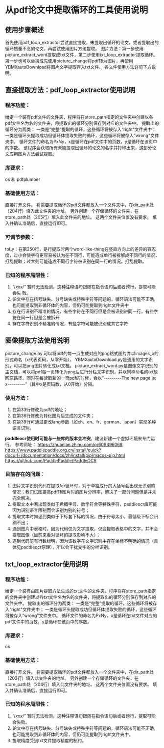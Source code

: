 # 从pdf论文中提取循环的工具使用说明

## 使用步骤概述
首先使用pdf_loop_extractor尝试直接提取，未提取出循环的论文，或者提取出的循环质量不高的论文，再尝试使用图片方法提取。
图片方法：第一步使用picture_extract_word提取成txt文件，第二步使用txt_loop_extractor提取循环。第一步也可以替换成先使用picture_change将pdf转为图片，再使用YBMXautoDownload将图片文字提取存入txt文件。
各文件使用方法详见下方说明。

## 直接提取方法：pdf_loop_extractor使用说明
### 程序功能：
给定一个装有pdf文件的文件夹，程序将在store_path指定的文件夹中创建以各pdf文件名为名的文件夹，将提取出的循环分别保存到对应的文件夹中。
提取出的循环分为两类：
一类是“完整”提取的循环，这些循环将被存入“right"文件夹中；
一类是循环头提取成功但循环体提取失败的循环，这些循环将被存入”wrong"文件夹中。
循环文件的命名为PxNy，x是循环在pdf文件中的页数，y是循环在该页中的序数。
该程序会获取所有未能提取出循环的论文的名字并打印出来，这部分论文应用图片方法尝试提取。

### 库要求：
os 和 pdfplumber

### 基础使用方法：
直接打开文件。
将需要提取循环的pdf文件都放入一个文件夹中，在dir_path处（204行）填入此文件夹的地址。
另外创建一个存储循环的文件夹，在store_path处（205行）填入此文件夹的地址。
这两个文件夹位置没有要求。
填入并确认准确后，直接运行即可。

### 可调节参数：
tol_y：在第250行，是行提取时两个word-like-thing在竖直方向上的差异的容忍度，过小会使字符更容易被认为在不同行，可能造成单行被拆解成不同行的情况，打乱提取；过大则可能造成不同行字符被识别在同一行的情况，打乱提取。

### 已知的程序局限性：
1. “/*xxx*/” 暂时无法检测，这种注释语句跟随在指令语句后或者跨行，提取可能会失
败。
2. 论文中存在括号缺失、分号缺失或特殊字符等问题的，循环语法可能不正确，也可能提取到非循环体的内容，但仍可能提取到right文件夹中
3. 存在行识别不精准的情况，有些字符在不同行但是会被识别进同一行，有些字符在同一行但是会被拆开
4. 存在字符识别不精准的情况，有些字符可能被识别成其它字符

## 图像提取方法使用说明

picture_change.py 可以将pdf的每一页生成对应的png格式图片并以images_x的形式命名（x代表页码，从零开始）。
YBMXautoDownload.py是通用的文字识别，可以把png图片转化成txt文档。
picture_extract_word.py是图像文字识别的主文档，可以将pdf每一页转化为png后进行分栏文字识别，并以同样命名的txt放回原路径。同时在每读取新的一页pdf的时候，会以“---------The new page is: x---------"（其中x是页码数，从0开始）分隔。

### 使用方法：
1. 在第33行修改为pdf的地址；
2. 在第36行修改为转化图片后生成的文件夹；
3. 在第39行可通过更改lang参数（如ch、en、fr、german、japan）实现多种语言识别。

**paddleocr使用时可能与一些库的版本会冲突**，建议新建一个虚拟环境来专门运行。
参考网址：
https://zhuanlan.zhihu.com/p/609496068
https://www.paddlepaddle.org.cn/install/quick?docurl=/documentation/docs/zh/install/pip/macos-pip.html
https://github.com/PaddlePaddle/PaddleOCR

### 目前存在的问题：
1. 图片文字识别代码在提取for循环时，对于单独成行的大括号会出现无识别的情况；我们试图提高pdf转图片时的图片分辨率，解决了一部分问题但是并未完全解决。
2. 提取文本中若出现类似于希腊字母、数学符合等特殊字符，paddleocr库可能因为识别语言限制而会识别为别的符号；
3. 提取文本时如遇到类似于下标套下标的情况，由于符号太小，最低级下标会识别不出；
4. 遇到图片中表格时，因为代码仅为文字提取，仅会提取表格中的文字，并不会提取图像（目前来看对循环的提取影响不大）；
5. 遇到代码前有行数标明，因为该数字在文字识别中存在坐标不明确的情况（具体见paddleocr原理），所以会干扰文字的分栏识别。

## txt_loop_extractor使用说明

### 程序功能：
给定一个装有由图片提取方法生成的txt文件的文件夹，程序将在store_path指定的文件夹中创建以各txt文件名为名的文件夹，将提取出的循环分别保存到对应的文件夹中。
提取出的循环分为两类：
一类是“完整”提取的循环，这些循环将被存入“right"文件夹中；
一类是循环头提取成功但循环体提取失败的循环，这些循环将被存入”wrong"文件夹中。
循环文件的命名为PxNy，x是循环在txt文件对应的pdf文件中的页数，y是循环在该页中的序数。

### 库要求：
os

### 基础使用方法：
直接打开文件。
将需要提取循环的pdf文件都放入一个文件夹中，在dir_path处（203行）填入此文件夹的地址。
另外创建一个存储循环的文件夹，在store_path处（204行）填入此文件夹的地址。
这两个文件夹位置没有要求。
填入并确认准确后，直接运行即可。

### 已知的程序局限性：
1. “/*xxx*/” 暂时无法检测，这种注释语句跟随在指令语句后或者跨行，提取可能会失败。
2. 论文中存在括号缺失、分号缺失或特殊字符等问题的，循环语法可能不正确，也可能提取到非循环体的内容，但仍可能提取到right文件夹中。
3. 提取精度受到txt文件提取精度的制约。